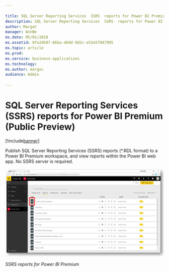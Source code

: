 ```yaml
---

title: SQL Server Reporting Services  SSRS  reports for Power BI Premium  Public Preview 
description: SQL Server Reporting Services  SSRS  reports for Power BI Premium  Public Preview 
author: MargoC
manager: AnnBe
ms.date: 05/01/2018
ms.assetid: 0fa2db97-86ba-469d-9d2c-e52e57047995
ms.topic: article
ms.prod: 
ms.service: business-applications
ms.technology: 
ms.author: margoc
audience: Admin

---
```

#  **SQL S**erver Reporting Services (SSRS) **reports** for Power BI Premium (Public Preview)




[!include[banner](../../../includes/banner.md)]

Publish SQL Server Reporting Services (SSRS) reports (\*.RDL format) to a Power
BI Premium workspace, and view reports within the Power BI web app. No SSRS
server is required.

![A screenshot of SSRS reports for Power BI Premium](media/sql-server-reporting-services-ssrs-reports-power-bi-premium-public-preview-1.png "A screenshot of SSRS reports for Power BI Premium")

*SSRS reports for Power BI Premium*


